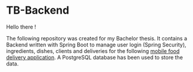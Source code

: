 # TB-Backend
Hello there !


The following repository was created for my Bachelor thesis. It contains a Backend written with Spring Boot to manage user login (Spring Security), ingredients, dishes, clients and deliveries for the following [mobile food delivery application](https://github.com/yanik23/TB-Frontend). A PostgreSQL database has been used to store the data.
